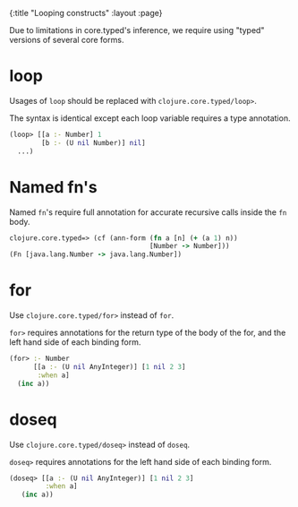 {:title "Looping constructs"
 :layout :page}

Due to limitations in core.typed's inference, we require using "typed" versions
of several core forms.

# loop

Usages of `loop` should be replaced with `clojure.core.typed/loop>`.

The syntax is identical except each loop variable requires a type annotation.

```clojure
(loop> [[a :- Number] 1
        [b :- (U nil Number)] nil]
  ...)
```

# Named fn's

Named `fn`'s require full annotation for accurate recursive calls inside the `fn` body.

```clojure
clojure.core.typed=> (cf (ann-form (fn a [n] (+ (a 1) n))
                                   [Number -> Number]))
(Fn [java.lang.Number -> java.lang.Number])
```

# for

Use `clojure.core.typed/for>` instead of `for`.

`for>` requires annotations for the return type of the body
of the for, and the left hand side of each binding form.

```clojure
(for> :- Number
      [[a :- (U nil AnyInteger)] [1 nil 2 3]
       :when a]
  (inc a))
```

# doseq

Use `clojure.core.typed/doseq>` instead of `doseq`.

`doseq>` requires annotations for the left hand side of each binding form.

```clojure
(doseq> [[a :- (U nil AnyInteger)] [1 nil 2 3]
         :when a]
   (inc a))
```
